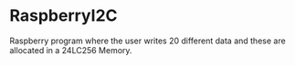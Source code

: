 # RaspberryI2C
Raspberry program where the user writes 20 different data and these are allocated in a 24LC256 Memory. 
